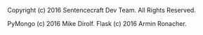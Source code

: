 Copyright (c) 2016 Sentencecraft Dev Team. All Rights Reserved.

PyMongo (c) 2016 Mike Dirolf.
Flask (c) 2016 Armin Ronacher.
